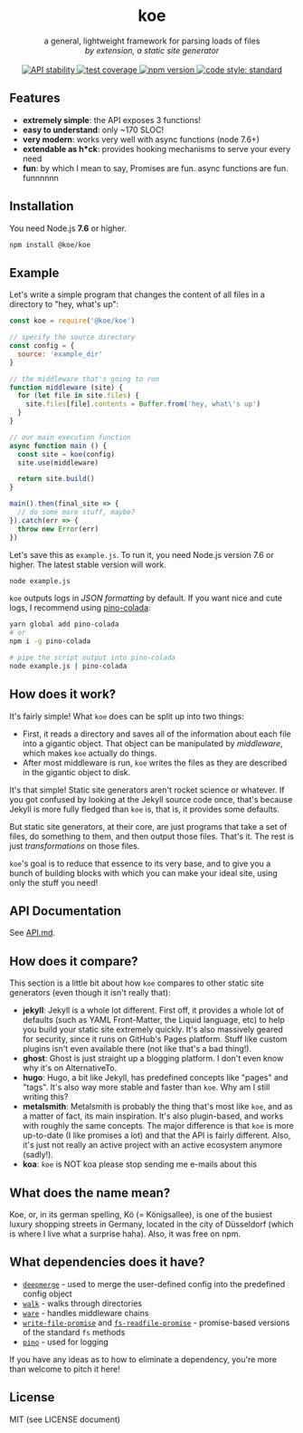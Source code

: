<h1 align="center">koe</h1>

<div align="center">
  a general, lightweight framework for parsing loads of files
</div>
<div align="center">
  <i>by extension, a static site generator</i>
</div>

<br />

<div align="center">
  <!-- Stability -->
  <a href="https://nodejs.org/api/documentation.html#documentation_stability_index">
    <img src="https://img.shields.io/badge/stability-experimental-orange.svg?style=flat-square"
      alt="API stability" />
</a>
  <!-- travis ci -->
  <a href="https://travis-ci.org/koe/koe">
    <img src="https://img.shields.io/travis/koe/koe.svg?style=flat-square"
      alt="test coverage" />
  </a>
  <!-- npm version -->
  <a href="https://npmjs.org/package/koe">
    <img src="https://img.shields.io/npm/v/koe.svg?style=flat-square"
      alt="npm version" />
  </a>
  <!-- code style -->
  <a href="https://github.com/feross/standard">
    <img src="https://img.shields.io/badge/code%20style-standard-blue.svg?style=flat-square"
      alt="code style: standard" />
  </a>
</div>

## Features

- __extremely simple__: the API exposes 3 functions!
- __easy to understand__: only ~170 SLOC!
- __very modern__: works very well with async functions (node 7.6+)
- __extendable as h*ck__: provides hooking mechanisms to serve your every need
- __fun__: by which I mean to say, Promises are fun. async functions are fun.
  funnnnnn

## Installation

You need Node.js __7.6__ or higher.

```sh
npm install @koe/koe
```

## Example

Let's write a simple program that changes the content of all files in a
directory to "hey, what's up":

```js
const koe = require('@koe/koe')

// specify the source directory
const config = {
  source: 'example_dir'
}

// the middleware that's going to run
function middleware (site) {
  for (let file in site.files) {
    site.files[file].contents = Buffer.from('hey, what\'s up')
  }
}

// our main execution function
async function main () {
  const site = koe(config)
  site.use(middleware)

  return site.build()
}

main().then(final_site => {
  // do some more stuff, maybe?
}).catch(err => {
  throw new Error(err)
})
```

Let's save this as `example.js`. To run it, you need Node.js version 7.6 or
higher. The latest stable version will work.

```sh
node example.js
```

`koe` outputs logs in _JSON formatting_ by default. If you want nice and cute
logs, I recommend using [pino-colada](http://npm.im/pino-colada):

```sh
yarn global add pino-colada
# or
npm i -g pino-colada

# pipe the script output into pino-colada
node example.js | pino-colada
```

## How does it work?

It's fairly simple! What `koe` does can be split up into two things:

- First, it reads a directory and saves all of the information about each file
  into a gigantic object. That object can be manipulated by _middleware_, which
  makes `koe` actually do things.
- After most middleware is run, `koe` writes the files as they are described
  in the gigantic object to disk.

It's that simple! Static site generators aren't rocket science or whatever.
If you got confused by looking at the Jekyll source code once, that's because
Jekyll is more fully fledged than `koe` is, that is, it provides some defaults.

But static site generators, at their core, are just programs that take a set of
files, do something to them, and then output those files. That's it. The rest is just _transformations_ on those files.

`koe`'s goal is to reduce that essence to its very base, and to give you a
bunch of building blocks with which you can make your ideal site, using only
the stuff you need!

## API Documentation

See [API.md](https://github.com/koe/koe/blob/master/API.md).

## How does it compare?

This section is a little bit about how `koe` compares to other static site
generators (even though it isn't really that):

- __jekyll__: Jekyll is a whole lot different. First off, it provides a whole
  lot of defaults (such as YAML Front-Matter, the Liquid language, etc) to
  help you build your static site extremely quickly. It's also massively
  geared for security, since it runs on GitHub's Pages platform. Stuff like
  custom plugins isn't even available there (not like that's a bad thing!).
- __ghost__: Ghost is just straight up a blogging platform. I don't even know
  why it's on AlternativeTo.
- __hugo__: Hugo, a bit like Jekyll, has predefined concepts like "pages" and
  "tags". It's also way more stable and faster than `koe`. Why am I still writing this?
- __metalsmith__: Metalsmith is probably the thing that's most like `koe`, and
  as a matter of fact, its main inspiration. It's also plugin-based, and works
  with roughly the same concepts. The major difference is that `koe` is more
  up-to-date (I like promises a lot) and that the API is fairly different.
  Also, it's just not really an active project with an active ecosystem
  anymore (sadly!).
- __koa__: `koe` is NOT koa please stop sending me e-mails about this

## What does the name mean?

Koe, or, in its german spelling, Kö (= Königsallee), is one of the busiest
luxury shopping streets in Germany, located in the city of Düsseldorf
(which is where I live what a surprise haha). Also, it was free on npm.

## What dependencies does it have?

- [`deepmerge`](http://npm.im/deepmerge) - used to merge the user-defined
  config into the predefined config object
- [`walk`](http://npm.im/walk) - walks through directories
- [`ware`](http://npm.im/ware) - handles middleware chains
- [`write-file-promise`](http://npm.im/write-file-promise) and
  [`fs-readfile-promise`](http://npm.im/fs-readfile-promise) - promise-based
  versions of the standard `fs` methods
- [`pino`](http://npm.im/pino) - used for logging

If you have any ideas as to how to eliminate a dependency, you're more than
welcome to pitch it here!

## License

MIT (see LICENSE document)
